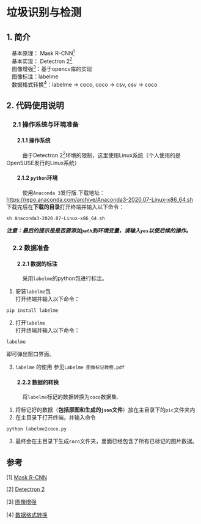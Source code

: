 # 垃圾识别与检测

## 1. 简介
&emsp;基本原理： Mask R-CNN[<sup>1</sup>](#refer-anchor-1)  
&emsp;基本实现： Detectron 2[<sup>2</sup>](#refer-anchor-2)  
&emsp;图像增强[<sup>3</sup>](#refer-anchor-3)：基于opencv库的实现  
&emsp;图像标注：labelme  
&emsp;数据格式转换[<sup>4</sup>](#refer-anchor-4)：labelme -> coco, coco -> csv, csv -> coco

## 2. 代码使用说明
### &emsp;2.1 操作系统与环境准备
#### &emsp;&emsp;2.1.1 操作系统
&emsp;&emsp;&emsp;由于Detectron 2[<sup>2</sup>](#refer-anchor-2)环境的限制，这里使用Linux系统（个人使用的是OpenSUSE发行的Linux系统）

#### &emsp;&emsp;2.1.2  `python`环境  
&emsp;&emsp;&emsp;使用`Anaconda 3`发行版.下载地址：  
https://repo.anaconda.com/archive/Anaconda3-2020.07-Linux-x86_64.sh  
下载完后在**下载的目录**打开终端并输入以下命令：
```shell
sh Anaconda3-2020.07-Linux-x86_64.sh
```
***注意：最后的提示是是否要添加`path`到环境变量，请输入`yes`以便后续的操作。***

### &emsp;2.2 数据准备
#### &emsp;&emsp;2.2.1 数据的标注
&emsp;&emsp;&emsp;采用`labelme`的python包进行标注。  
 1. 安装`labelme`包  
打开终端并输入以下命令：
```shell
pip install labelme
```
 2. 打开`labelme`  
打开终端并输入以下命令：
```shell
labelme
```
即可弹出窗口界面。

 3. `labelme` 的使用
   参见`Labelme 图像标记教程.pdf `

#### &emsp;&emsp;2.2.2 数据的转换
&emsp;&emsp;&emsp;将`labelme`标记的数据转换为`coco`数据集.  
 1. 将标记好的数据（**包括原图和生成的`json`文件**）放在主目录下的`pic`文件夹内
 2. 在主目录下打开终端，并输入命令
```shell
python labelme2coco.py
```
 3. 最终会在主目录下生成`coco`文件夹，里面已经包含了所有已标记的图片数据。


## 参考
<div id="refer-anchor-1"></div>

[1] [Mask R-CNN](https://arxiv.org/abs/1703.06870)

<div id="refer-anchor-2"></div>

[2] [Detectron 2](https://github.com/facebookresearch/detectron2)

<div id="refer-anchor-3"></div>

[3] [图像增强](https://github.com/niuxiaozhang/convert_dataset_to_coco)

<div id="refer-anchor-4"></div>

[4] [数据格式转换](https://github.com/niuxiaozhang/convert_dataset_to_coco)